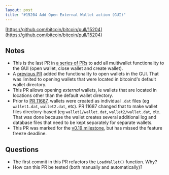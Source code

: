 ```yaml
---
layout: post
title: "#15204 Add Open External Wallet action (GUI)"
---
```


[https://github.com/bitcoin/bitcoin/pull/15204](https://github.com/bitcoin/bitcoin/pull/15204)

## Notes

- This is the last PR in [a series of
  PRs](https://github.com/bitcoin/bitcoin/issues/13059) to add all multiwallet
  functionality to the GUI (open wallet, close wallet and create wallet).
- A [previous PR](https://github.com/bitcoin/bitcoin/pull/15153) added the
  functionality to open wallets in the GUI. That was limited to opening
  wallets that were located in bitcoind's default wallet directory.
- This PR allows opening _external_ wallets, ie wallets that are located
  in locations other than the default wallet directory.
- Prior to [PR 11687](https://github.com/bitcoin/bitcoin/pull/11687), wallets
  were created as individual `.dat` files (eg `wallet1.dat`, `wallet2.dat`,
  etc).  PR 11687 changed that to make wallet files directory-based (eg
  `wallet1/wallet.dat`, `wallet2/wallet.dat`, etc. That was done because
  the wallet creates several additional log and database files that need
  to be kept separately for separate wallets.
- This PR was marked for the [v0.19
  milestone](https://github.com/bitcoin/bitcoin/milestone/37), but has missed
  the feature freeze deadline.

## Questions

- The first commit in this PR refactors the `LoadWallet()` function. Why?
- How can this PR be tested (both manually and automatically)?
